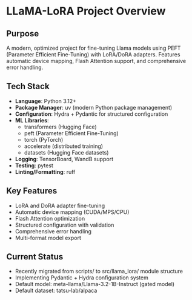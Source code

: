 # LLaMA-LoRA Project Overview

## Purpose
A modern, optimized project for fine-tuning Llama models using PEFT (Parameter Efficient Fine-Tuning) with LoRA/DoRA adapters. Features automatic device mapping, Flash Attention support, and comprehensive error handling.

## Tech Stack
- **Language**: Python 3.12+
- **Package Manager**: uv (modern Python package management)
- **Configuration**: Hydra + Pydantic for structured configuration
- **ML Libraries**: 
  - transformers (Hugging Face)
  - peft (Parameter Efficient Fine-Tuning)
  - torch (PyTorch)
  - accelerate (distributed training)
  - datasets (Hugging Face datasets)
- **Logging**: TensorBoard, WandB support
- **Testing**: pytest
- **Linting/Formatting**: ruff

## Key Features
- LoRA and DoRA adapter fine-tuning
- Automatic device mapping (CUDA/MPS/CPU)
- Flash Attention optimization
- Structured configuration with validation
- Comprehensive error handling
- Multi-format model export

## Current Status
- Recently migrated from scripts/ to src/llama_lora/ module structure
- Implementing Pydantic + Hydra configuration system
- Default model: meta-llama/Llama-3.2-1B-Instruct (gated model)
- Default dataset: tatsu-lab/alpaca